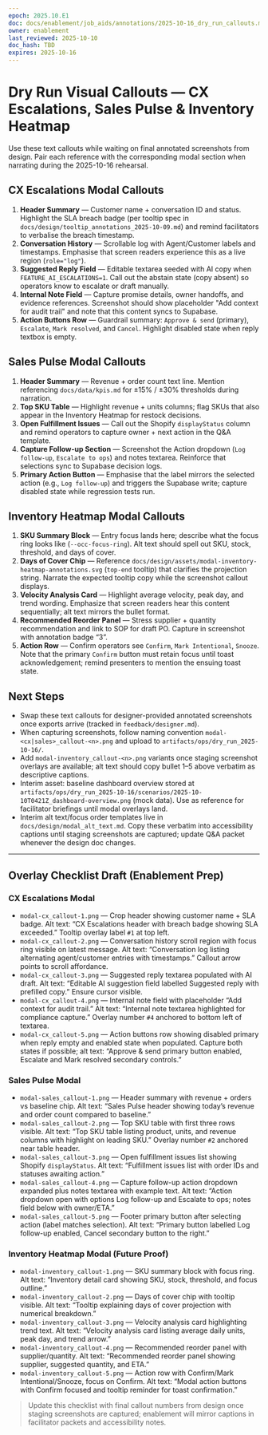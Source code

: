 ```yaml
---
epoch: 2025.10.E1
doc: docs/enablement/job_aids/annotations/2025-10-16_dry_run_callouts.md
owner: enablement
last_reviewed: 2025-10-10
doc_hash: TBD
expires: 2025-10-16
---
```

# Dry Run Visual Callouts — CX Escalations, Sales Pulse & Inventory Heatmap

Use these text callouts while waiting on final annotated screenshots from design. Pair each reference with the corresponding modal section when narrating during the 2025-10-16 rehearsal.

## CX Escalations Modal Callouts
1. **Header Summary** — Customer name + conversation ID and status. Highlight the SLA breach badge (per tooltip spec in `docs/design/tooltip_annotations_2025-10-09.md`) and remind facilitators to verbalise the breach timestamp.
2. **Conversation History** — Scrollable log with Agent/Customer labels and timestamps. Emphasise that screen readers experience this as a live region (`role="log"`).
3. **Suggested Reply Field** — Editable textarea seeded with AI copy when `FEATURE_AI_ESCALATIONS=1`. Call out the abstain state (copy absent) so operators know to escalate or draft manually.
4. **Internal Note Field** — Capture promise details, owner handoffs, and evidence references. Screenshot should show placeholder "Add context for audit trail" and note that this content syncs to Supabase.
5. **Action Buttons Row** — Guardrail summary: `Approve & send` (primary), `Escalate`, `Mark resolved`, and `Cancel`. Highlight disabled state when reply textbox is empty.

## Sales Pulse Modal Callouts
1. **Header Summary** — Revenue + order count text line. Mention referencing `docs/data/kpis.md` for ±15% / ±30% thresholds during narration.
2. **Top SKU Table** — Highlight revenue + units columns; flag SKUs that also appear in the Inventory Heatmap for restock decisions.
3. **Open Fulfillment Issues** — Call out the Shopify `displayStatus` column and remind operators to capture owner + next action in the Q&A template.
4. **Capture Follow-up Section** — Screenshot the Action dropdown (`Log follow-up`, `Escalate to ops`) and notes textarea. Reinforce that selections sync to Supabase decision logs.
5. **Primary Action Button** — Emphasise that the label mirrors the selected action (e.g., `Log follow-up`) and triggers the Supabase write; capture disabled state while regression tests run.

## Inventory Heatmap Modal Callouts
1. **SKU Summary Block** — Entry focus lands here; describe what the focus ring looks like (`--occ-focus-ring`). Alt text should spell out SKU, stock, threshold, and days of cover.
2. **Days of Cover Chip** — Reference `docs/design/assets/modal-inventory-heatmap-annotations.svg` (`top-end` tooltip) that clarifies the projection string. Narrate the expected tooltip copy while the screenshot callout displays.
3. **Velocity Analysis Card** — Highlight average velocity, peak day, and trend wording. Emphasize that screen readers hear this content sequentially; alt text mirrors the bullet format.
4. **Recommended Reorder Panel** — Stress supplier + quantity recommendation and link to SOP for draft PO. Capture in screenshot with annotation badge “3”.
5. **Action Row** — Confirm operators see `Confirm`, `Mark Intentional`, `Snooze`. Note that the primary `Confirm` button must retain focus until toast acknowledgement; remind presenters to mention the ensuing toast state.

## Next Steps
- Swap these text callouts for designer-provided annotated screenshots once exports arrive (tracked in `feedback/designer.md`).
- When capturing screenshots, follow naming convention `modal-<cx|sales>_callout-<n>.png` and upload to `artifacts/ops/dry_run_2025-10-16/`.
- Add `modal-inventory_callout-<n>.png` variants once staging screenshot overlays are available; alt text should copy bullet 1–5 above verbatim as descriptive captions.
- Interim asset: baseline dashboard overview stored at `artifacts/ops/dry_run_2025-10-16/scenarios/2025-10-10T0421Z_dashboard-overview.png` (mock data). Use as reference for facilitator briefings until modal overlays land.
- Interim alt text/focus order templates live in `docs/design/modal_alt_text.md`. Copy these verbatim into accessibility captions until staging screenshots are captured; update Q&A packet whenever the design doc changes.

---

## Overlay Checklist Draft (Enablement Prep)

### CX Escalations Modal
- `modal-cx_callout-1.png` — Crop header showing customer name + SLA badge. Alt text: “CX Escalations header with breach badge showing SLA exceeded.” Tooltip overlay label `#1` at top left.
- `modal-cx_callout-2.png` — Conversation history scroll region with focus ring visible on latest message. Alt text: “Conversation log listing alternating agent/customer entries with timestamps.” Callout arrow points to scroll affordance.
- `modal-cx_callout-3.png` — Suggested reply textarea populated with AI draft. Alt text: “Editable AI suggestion field labelled Suggested reply with prefilled copy.” Ensure cursor visible.
- `modal-cx_callout-4.png` — Internal note field with placeholder “Add context for audit trail.” Alt text: “Internal note textarea highlighted for compliance capture.” Overlay number `#4` anchored to bottom left of textarea.
- `modal-cx_callout-5.png` — Action buttons row showing disabled primary when reply empty and enabled state when populated. Capture both states if possible; alt text: “Approve & send primary button enabled, Escalate and Mark resolved secondary controls.”

### Sales Pulse Modal
- `modal-sales_callout-1.png` — Header summary with revenue + orders vs baseline chip. Alt text: “Sales Pulse header showing today’s revenue and order count compared to baseline.”
- `modal-sales_callout-2.png` — Top SKU table with first three rows visible. Alt text: “Top SKU table listing product, units, and revenue columns with highlight on leading SKU.” Overlay number `#2` anchored near table header.
- `modal-sales_callout-3.png` — Open fulfillment issues list showing Shopify `displayStatus`. Alt text: “Fulfillment issues list with order IDs and statuses awaiting action.”
- `modal-sales_callout-4.png` — Capture follow-up action dropdown expanded plus notes textarea with example text. Alt text: “Action dropdown open with options Log follow-up and Escalate to ops; notes field below with owner/ETA.”
- `modal-sales_callout-5.png` — Footer primary button after selecting action (label matches selection). Alt text: “Primary button labelled Log follow-up enabled, Cancel secondary button to the right.”

### Inventory Heatmap Modal (Future Proof)
- `modal-inventory_callout-1.png` — SKU summary block with focus ring. Alt text: “Inventory detail card showing SKU, stock, threshold, and focus outline.”
- `modal-inventory_callout-2.png` — Days of cover chip with tooltip visible. Alt text: “Tooltip explaining days of cover projection with numerical breakdown.”
- `modal-inventory_callout-3.png` — Velocity analysis card highlighting trend text. Alt text: “Velocity analysis card listing average daily units, peak day, and trend arrow.”
- `modal-inventory_callout-4.png` — Recommended reorder panel with supplier/quantity. Alt text: “Recommended reorder panel showing supplier, suggested quantity, and ETA.”
- `modal-inventory_callout-5.png` — Action row with Confirm/Mark Intentional/Snooze, focus on Confirm. Alt text: “Modal action buttons with Confirm focused and tooltip reminder for toast confirmation.”

> Update this checklist with final callout numbers from design once staging screenshots are captured; enablement will mirror captions in facilitator packets and accessibility notes.
